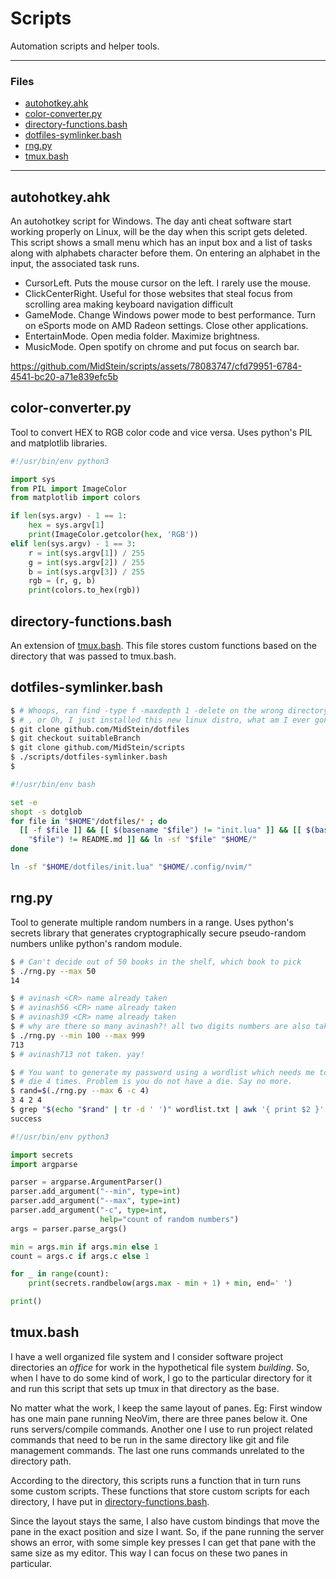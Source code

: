 # Scripts

Automation scripts and helper tools.

---

### Files

- [autohotkey.ahk](#autohotkeyahk)
- [color-converter\.py](#color-converterpy)
- [directory-functions.bash](#directory-functionsbash)
- [dotfiles-symlinker.bash](#dotfiles-symlinkerbash)
- [rng\.py](#rngpy)
- [tmux.bash](#tmuxbash)

---

## autohotkey\.ahk

An autohotkey script for Windows. The day anti cheat software start working
properly on Linux, will be the day when this script gets deleted.
This script shows a small menu which has an input box and a list of tasks along
with alphabets character before them. On entering an alphabet in the input, the
associated task runs.

- CursorLeft. Puts the mouse cursor on the left. I rarely use the mouse.
- ClickCenterRight. Useful for those websites that steal focus from scrolling
area making keyboard navigation difficult
- GameMode. Change Windows power mode to best performance. Turn on eSports
mode on AMD Radeon settings. Close other applications.
- EntertainMode. Open media folder. Maximize brightness.
- MusicMode. Open spotify on chrome and put focus on search bar.

https://github.com/MidStein/scripts/assets/78083747/cfd79951-6784-4541-bc20-a71e839efc5b

## color-converter\.py

Tool to convert HEX to RGB color code and vice versa. Uses python's PIL and
matplotlib libraries.

```python
#!/usr/bin/env python3

import sys
from PIL import ImageColor
from matplotlib import colors

if len(sys.argv) - 1 == 1:
    hex = sys.argv[1]
    print(ImageColor.getcolor(hex, 'RGB'))
elif len(sys.argv) - 1 == 3:
    r = int(sys.argv[1]) / 255
    g = int(sys.argv[2]) / 255
    b = int(sys.argv[3]) / 255
    rgb = (r, g, b)
    print(colors.to_hex(rgb))
```

## directory-functions\.bash

An extension of [tmux.bash](#tmuxbash). This file stores custom functions based
on the directory that was passed to tmux.bash.

## dotfiles-symlinker\.bash

```bash
$ # Whoops, ran find -type f -maxdepth 1 -delete on the wrong directory ($HOME)
$ # , or Oh, I just installed this new linux distro, what am I ever gonna do?
$ git clone github.com/MidStein/dotfiles
$ git checkout suitableBranch
$ git clone github.com/MidStein/scripts
$ ./scripts/dotfiles-symlinker.bash
$
```

```bash
#!/usr/bin/env bash

set -e
shopt -s dotglob
for file in "$HOME"/dotfiles/* ; do
  [[ -f $file ]] && [[ $(basename "$file") != "init.lua" ]] && [[ $(basename \
    "$file") != README.md ]] && ln -sf "$file" "$HOME/"
done

ln -sf "$HOME/dotfiles/init.lua" "$HOME/.config/nvim/"
```

## rng\.py

Tool to generate multiple random numbers in a range. Uses python's secrets
library that generates cryptographically secure pseudo-random numbers unlike
python's random module.

```bash
$ # Can't decide out of 50 books in the shelf, which book to pick
$ ./rng.py --max 50
14

$ # avinash <CR> name already taken
$ # avinash56 <CR> name already taken
$ # avinash39 <CR> name already taken
$ # why are there so many avinash?! all two digits numbers are also taken
$ ./rng.py --min 100 --max 999
713
$ # avinash713 not taken. yay!

$ # You want to generate my password using a wordlist which needs me to throw a
$ # die 4 times. Problem is you do not have a die. Say no more.
$ rand=$(./rng.py --max 6 -c 4)
3 4 2 4
$ grep "$(echo "$rand" | tr -d ' ')" wordlist.txt | awk '{ print $2 }'
success
```

```python
#!/usr/bin/env python3

import secrets
import argparse

parser = argparse.ArgumentParser()
parser.add_argument("--min", type=int)
parser.add_argument("--max", type=int)
parser.add_argument("-c", type=int,
                    help="count of random numbers")
args = parser.parse_args()

min = args.min if args.min else 1
count = args.c if args.c else 1

for _ in range(count):
    print(secrets.randbelow(args.max - min + 1) + min, end=' ')

print()
```

## tmux\.bash

I have a well organized file system and I consider software project directories
an *office* for work in the hypothetical file system *building*. So, when I
have to do some kind of work, I go to the particular directory for it and run
this script that sets up tmux in that directory as the base.

No matter what the work, I keep the same layout of panes. Eg: First window has
one main pane running NeoVim, there are three panes below it. One runs
servers/compile commands. Another one I use to run project related commands that
need to be run in the same directory like git and file management commands. The
last one runs commands unrelated to the directory path.

According to the directory, this scripts runs a function that in turn runs some
custom scripts. These functions that store custom scripts for each directory, I
have put in [directory-functions.bash](#directory-functionsbash).

Since the layout stays the same, I also have custom bindings that move the pane
in the exact position and size I want. So, if the pane running the server shows
an error, with some simple key presses I can get that pane with the same size as
my editor. This way I can focus on these two panes in particular.

